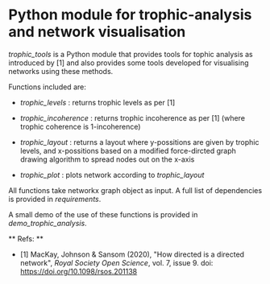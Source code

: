 # Python module for trophic-analysis and network visualisation

*trophic_tools* is a Python module that provides tools for tophic analysis as introduced by [1] 
and also provides some tools developed for visualising networks using these methods.

Functions included are:

- *trophic_levels*       : returns trophic levels as per [1]

- *trophic_incoherence*  : returns trophic incoherence as per [1] (where trophic coherence is 1-incoherence)

- *trophic_layout*       : returns a layout where y-possitions are given by trophic levels, and x-possitions based on a modified force-dircted graph drawing algorithm to spread nodes out on the x-axis

- *trophic_plot*         : plots network according to *trophic_layout*

All functions take networkx graph object as input. A full list of dependencies is provided in *requirements*.

A small demo of the use of these functions is provided in *demo_trophic_analysis*.

** Refs: **

- [1] MacKay, Johnson & Sansom (2020), "How directed is a directed network", *Royal Society Open Science*, vol. 7, issue 9. doi: https://doi.org/10.1098/rsos.201138

